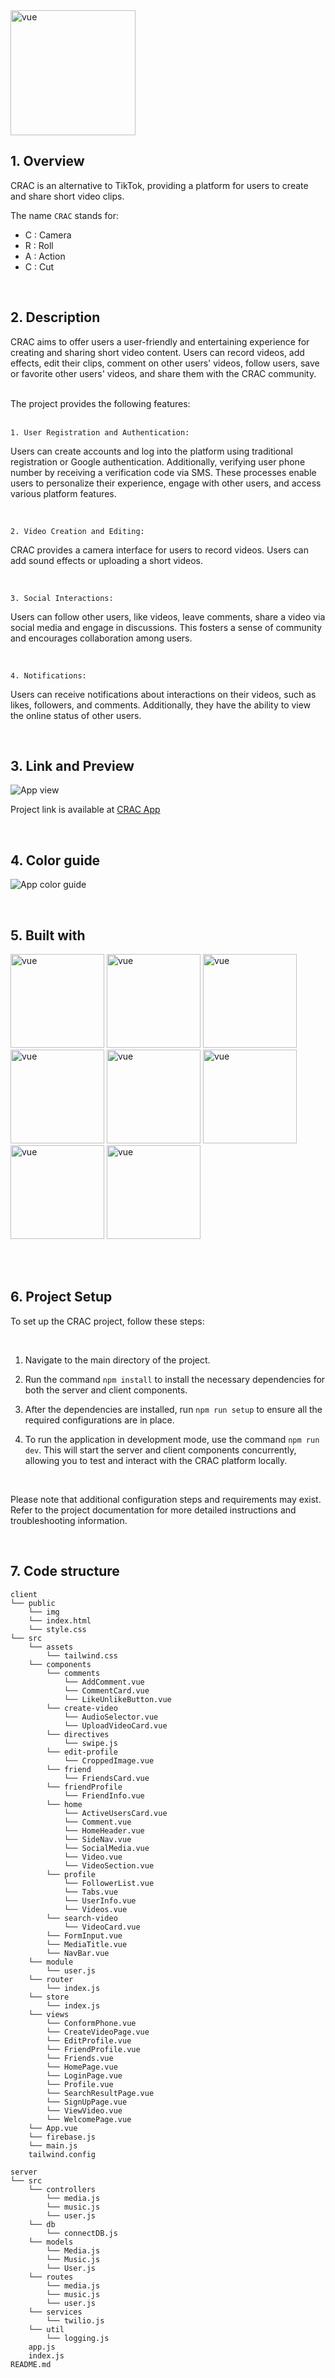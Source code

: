 <img src="./client/public/img/readme-logo.png" alt="vue" width="200" />

<br>

## 1. Overview

CRAC is an alternative to TikTok, providing a platform for users to create and share short video clips.

The name `CRAC` stands for:

- C : Camera <br>
- R : Roll <br>
- A : Action <br>
- C : Cut <br>

<br>

## 2. Description

CRAC aims to offer users a user-friendly and entertaining experience for creating and sharing short video content. Users can record videos, add effects, edit their clips, comment on other users' videos, follow users, save or favorite other users' videos, and share them with the CRAC community.

<br>
The project provides the following features:
<br>
<br>

`1. User Registration and Authentication:`

Users can create accounts and log into the platform using traditional registration or Google authentication. Additionally, verifying user phone number by receiving a verification code via SMS. These processes enable users to personalize their experience, engage with other users, and access various platform features.

<br>

`2. Video Creation and Editing:`

CRAC provides a camera interface for users to record videos. Users can add sound effects or uploading a short videos.

<br>

`3. Social Interactions:`

Users can follow other users, like videos, leave comments, share a video via social media and engage in discussions. This fosters a sense of community and encourages collaboration among users.

<br>

`4. Notifications:`

Users can receive notifications about interactions on their videos, such as likes, followers, and comments. Additionally, they have the ability to view the online status of other users.

<br>

## 3. Link and Preview

![App view](./client/public/img/Laptop-and-mobile.jpg)

Project link is available at [CRAC App](https://fashion-client.onrender.com/)

<br>

## 4. Color guide

![App color guide](./client/public/img/color-guide.jpg)

<br>

## 5. Built with

<p align="left">
<img  src="./client/public/img/vue.jpg" alt="vue" width="150" />
<img  src="./client/public/img/Node.jpg" alt="vue" width="150" />

<img  src="./client/public/img/MongoDB.jpg" alt="vue" width="150" />
<img  src="./client/public/img/Google.jpg" alt="vue" width="150" />

<img  src="./client/public/img/Firebase.jpg" alt="vue" width="150" />
<img  src="./client/public/img/Twilio.jpg" alt="vue" width="150" />

<img  src="./client/public/img/Tailwind.jpg" alt="vue" width="150" />
<img  src="./client/public/img/CSS3.jpg" alt="vue" width="150" />
</p>

<br>
<br>

## 6. Project Setup

To set up the CRAC project, follow these steps:

<br>

1. Navigate to the main directory of the project.

2. Run the command `npm install` to install the necessary dependencies for both the server and client components.

3. After the dependencies are installed, run `npm run setup` to ensure all the required configurations are in place.

4. To run the application in development mode, use the command `npm run dev`. This will start the server and client components concurrently, allowing you to test and interact with the CRAC platform locally.

<br>

Please note that additional configuration steps and requirements may exist. Refer to the project documentation for more detailed instructions and troubleshooting information.

<br>

## 7. Code structure

```
client
└── public
    └── img
    └── index.html
    └── style.css
└── src
    └── assets
        └── tailwind.css
    └── components
        └── comments
            └── AddComment.vue
            └── CommentCard.vue
            └── LikeUnlikeButton.vue
        └── create-video
            └── AudioSelector.vue
            └── UploadVideoCard.vue
        └── directives
            └── swipe.js
        └── edit-profile
            └── CroppedImage.vue
        └── friend
            └── FriendsCard.vue
        └── friendProfile
            └── FriendInfo.vue
        └── home
            └── ActiveUsersCard.vue
            └── Comment.vue
            └── HomeHeader.vue
            └── SideNav.vue
            └── SocialMedia.vue
            └── Video.vue
            └── VideoSection.vue
        └── profile
            └── FollowerList.vue
            └── Tabs.vue
            └── UserInfo.vue
            └── Videos.vue
        └── search-video
            └── VideoCard.vue
        └── FormInput.vue
        └── MediaTitle.vue
        └── NavBar.vue
    └── module
        └── user.js
    └── router
        └── index.js
    └── store
        └── index.js
    └── views
        └── ConformPhone.vue
        └── CreateVideoPage.vue
        └── EditProfile.vue
        └── FriendProfile.vue
        └── Friends.vue
        └── HomePage.vue
        └── LoginPage.vue
        └── Profile.vue
        └── SearchResultPage.vue
        └── SignUpPage.vue
        └── ViewVideo.vue
        └── WelcomePage.vue
    └── App.vue
    └── firebase.js
    └── main.js
    tailwind.config

server
└── src
    └── controllers
        └── media.js
        └── music.js
        └── user.js
    └── db
        └── connectDB.js
    └── models
        └── Media.js
        └── Music.js
        └── User.js
    └── routes
        └── media.js
        └── music.js
        └── user.js
    └── services
        └── twilio.js
    └── util
        └── logging.js
    app.js
    index.js
README.md
```
